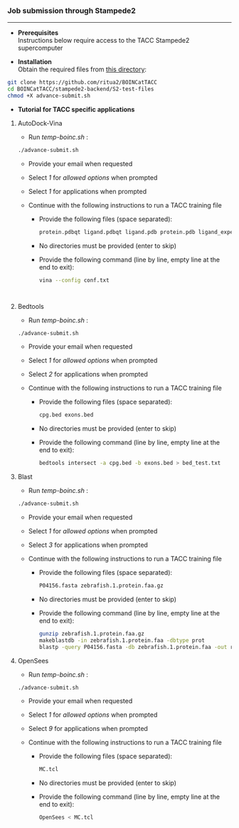 ### Job submission through Stampede2
-------


* **Prerequisites**  
Instructions below require access to the TACC Stampede2 supercomputer  



* **Installation**  
Obtain the required files from [this directory](./S2-test-files):


```bash
git clone https://github.com/ritua2/BOINCatTACC
cd BOINCatTACC/stampede2-backend/S2-test-files
chmod +X advance-submit.sh
```


* **Tutorial for TACC specific applications**  

1. AutoDock-Vina  

	* Run *temp-boinc.sh* :

	```bash
	./advance-submit.sh
	```

	* Provide your email when requested

	* Select *1* for *allowed options* when prompted  
	* Select *1* for applications when prompted

	* Continue with the following instructions to run a TACC training file  
		* Provide the following files (space separated):

			```bash
			protein.pdbqt ligand.pdbqt ligand.pdb protein.pdb ligand_experiment.pdb ligand_experiment.pdbqt conf.txt
			```

		* No directories must be provided (enter to skip)
		* Provide the following command (line by line, empty line at the end to exit):

			```bash
			vina --config conf.txt
		```


2. Bedtools  
	* Run *temp-boinc.sh* :

	```bash
	./advance-submit.sh
	```

	* Provide your email when requested

	* Select *1* for *allowed options* when prompted  
	* Select *2* for applications when prompted

	* Continue with the following instructions to run a TACC training file  
		* Provide the following files (space separated):

			```bash
			cpg.bed exons.bed
			```

		* No directories must be provided (enter to skip)
		* Provide the following command (line by line, empty line at the end to exit):

			```bash
			bedtools intersect -a cpg.bed -b exons.bed > bed_test.txt
			```



3. Blast
	* Run *temp-boinc.sh* :

	```bash
	./advance-submit.sh
	```

	* Provide your email when requested

	* Select *1* for *allowed options* when prompted  
	* Select *3* for applications when prompted

	* Continue with the following instructions to run a TACC training file  
		* Provide the following files (space separated):

			```bash
			P04156.fasta zebrafish.1.protein.faa.gz
			```

		* No directories must be provided (enter to skip)
		* Provide the following command (line by line, empty line at the end to exit):

			```bash
			gunzip zebrafish.1.protein.faa.gz
			makeblastdb -in zebrafish.1.protein.faa -dbtype prot
			blastp -query P04156.fasta -db zebrafish.1.protein.faa -out results.txt
			```




9. OpenSees
	* Run *temp-boinc.sh* :

	```bash
	./advance-submit.sh
	```

	* Provide your email when requested

	* Select *1* for *allowed options* when prompted  
	* Select *9* for applications when prompted

	* Continue with the following instructions to run a TACC training file  
		* Provide the following files (space separated):

			```bash
			MC.tcl
			```

		* No directories must be provided (enter to skip)
		* Provide the following command (line by line, empty line at the end to exit):

			```bash
			OpenSees < MC.tcl
			```
